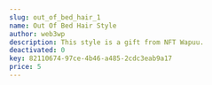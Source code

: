 ```yaml
---
slug: out_of_bed_hair_1
name: Out Of Bed Hair Style
author: web3wp
description: This style is a gift from NFT Wapuu.
deactivated: 0
key: 82110674-97ce-4b46-a485-2cdc3eab9a17
price: 5
---
```

